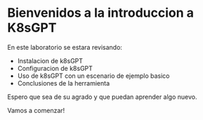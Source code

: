 # Bienvenidos a la introduccion a K8sGPT

En este laboratorio se estara revisando:

- Instalacion de k8sGPT
- Configuracion de k8sGPT
- Uso de k8sGPT con un escenario de ejemplo basico
- Conclusiones de la herramienta

Espero que sea de su agrado y que puedan aprender algo nuevo.

Vamos a comenzar!